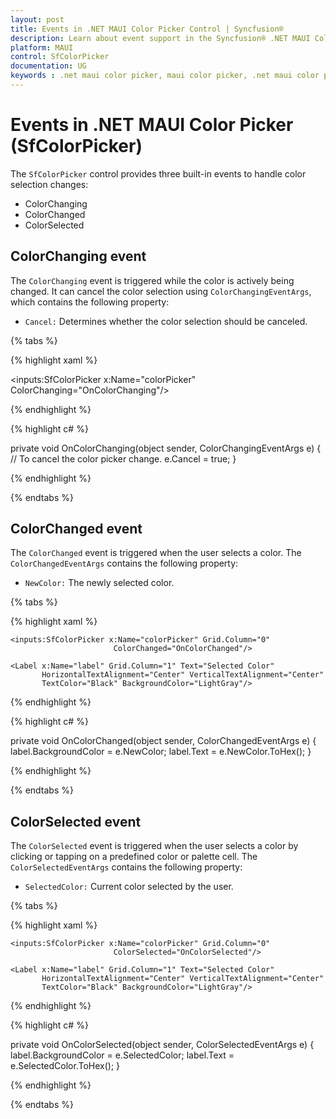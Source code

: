 ```yaml
---
layout: post
title: Events in .NET MAUI Color Picker Control | Syncfusion®
description: Learn about event support in the Syncfusion® .NET MAUI Color Picker (SfColorPicker) control, its elements, and more.
platform: MAUI
control: SfColorPicker
documentation: UG
keywords : .net maui color picker, maui color picker, .net maui color picker control, maui color picker control, color palette, spectrum, palette.
---
```


# Events in .NET MAUI Color Picker (SfColorPicker)

The `SfColorPicker` control provides three built-in events to handle color selection changes:

* ColorChanging
* ColorChanged
* ColorSelected

## ColorChanging event

The `ColorChanging` event is triggered while the color is actively being changed. It can cancel the color selection using `ColorChangingEventArgs`, which contains the following property:

* `Cancel:` Determines whether the color selection should be canceled.

 {% tabs %}

{% highlight xaml %}

<inputs:SfColorPicker x:Name="colorPicker" ColorChanging="OnColorChanging"/>

{% endhighlight %}

{% highlight c# %}

private void OnColorChanging(object sender, ColorChangingEventArgs e)
{
    // To cancel the color picker change.
    e.Cancel = true;
}

{% endhighlight %}

{% endtabs %}

## ColorChanged event

The `ColorChanged` event is triggered when the user selects a color.  The `ColorChangedEventArgs` contains the following property:

* `NewColor:` The newly selected color.

{% tabs %}

{% highlight xaml %}

<Grid ColumnDefinitions="*,Auto">
    
    <inputs:SfColorPicker x:Name="colorPicker" Grid.Column="0"
                           ColorChanged="OnColorChanged"/>

    <Label x:Name="label" Grid.Column="1" Text="Selected Color" 
           HorizontalTextAlignment="Center" VerticalTextAlignment="Center"
           TextColor="Black" BackgroundColor="LightGray"/>

</Grid>

{% endhighlight %}

{% highlight c# %}

private void OnColorChanged(object sender, ColorChangedEventArgs e)
{
    label.BackgroundColor = e.NewColor;
    label.Text = e.NewColor.ToHex();
}

{% endhighlight %}

{% endtabs %}

## ColorSelected event

The `ColorSelected` event is triggered when the user selects a color by clicking or tapping on a predefined color or palette cell. The `ColorSelectedEventArgs` contains the following property:

* `SelectedColor:` Current color selected by the user.

{% tabs %}

{% highlight xaml %}

<Grid ColumnDefinitions="*,Auto">
    
    <inputs:SfColorPicker x:Name="colorPicker" Grid.Column="0"
                           ColorSelected="OnColorSelected"/>

    <Label x:Name="label" Grid.Column="1" Text="Selected Color"  
           HorizontalTextAlignment="Center" VerticalTextAlignment="Center"
           TextColor="Black" BackgroundColor="LightGray"/>

</Grid>

{% endhighlight %}

{% highlight c# %}

private void OnColorSelected(object sender, ColorSelectedEventArgs e)
{
    label.BackgroundColor = e.SelectedColor;
    label.Text = e.SelectedColor.ToHex();
}

{% endhighlight %}

{% endtabs %}